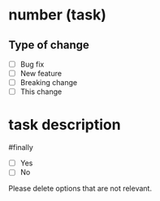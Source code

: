 # number (task)

## Type of change

- [ ] Bug fix 
- [ ] New feature 
- [ ] Breaking change 
- [ ] This change 

# task description

#finally
- [ ] Yes 
- [ ] No

Please delete options that are not relevant.
